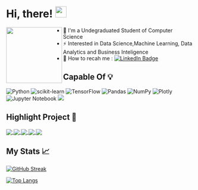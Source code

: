 <h1>
  Hi, there!
  <img src="https://media.giphy.com/media/hvRJCLFzcasrR4ia7z/giphy.gif" width="30px"/>
</h1>

<img align="left" width="150" height="150" src="https://media.giphy.com/media/xT77Y1T0zY1gR5qe5O/giphy.gif"> 


- 🔭 I'm a Undegraduated Student of Computer Science
- ⚡ Interested in Data Science,Machine Learning, Data Analytics and Business Inteligence
- 📩 How to recah me : <a href="https://www.linkedin.com/in/richardo-damarjanan/">
    <img src="https://img.shields.io/badge/LinkedIn-blue?style=for-the-badge&logo=linkedin&logoColor=white" alt="LinkedIn Badge"/>
  </a>


## Capable Of 💡
![Python](https://img.shields.io/badge/Python-3776AB?style=for-the-badge&logo=python&logoColor=white)
![scikit-learn](https://img.shields.io/badge/scikit--learn-%23F7931E.svg?style=for-the-badge&logo=scikit-learn&logoColor=white)
![TensorFlow](https://img.shields.io/badge/TensorFlow-%23FF6F00.svg?style=for-the-badge&logo=TensorFlow&logoColor=white)
![Pandas](https://img.shields.io/badge/pandas-%23150458.svg?style=for-the-badge&logo=pandas&logoColor=white)
![NumPy](https://img.shields.io/badge/numpy-%23013243.svg?style=for-the-badge&logo=numpy&logoColor=white)
![Plotly](https://img.shields.io/badge/Plotly-%233F4F75.svg?style=for-the-badge&logo=plotly&logoColor=white)
![Jupyter Notebook](https://img.shields.io/badge/jupyter-%23FA0F00.svg?style=for-the-badge&logo=jupyter&logoColor=white)
<img src="https://img.shields.io/badge/MySQL-00000F?style=for-the-badge&logo=mysql&logoColor=white" />


 ## Highlight Project 💼
 <a href="https://github.com/richardzefan/Employee-Absenteeism---HR-Department">
  <img align="center" src="https://github-readme-stats.vercel.app/api/pin/?username=richardzefan&repo=Employee-Absenteeism---HR-Department&theme=vision-friendly-dark" />
</a>

 <a href="https://github.com/richardzefan/Credit-Scoring">
  <img align="center" src="https://github-readme-stats.vercel.app/api/pin/?username=richardzefan&repo=Credit-Scoring&theme=vision-friendly-dark" />
</a>

<a href="https://github.com/richardzefan/amazon_stock_price_timeseries">
  <img align="center" src="https://github-readme-stats.vercel.app/api/pin/?username=richardzefan&repo=amazon_stock_price_timeseries&theme=vision-friendly-dark" />
</a>
<a href="https://github.com/richardzefan/Project-Machine-Learning-with-Python-Building-Recommender-System">
  <img align="center" src="https://github-readme-stats.vercel.app/api/pin/?username=richardzefan&repo=Project-Machine-Learning-with-Python-Building-Recommender-System&theme=vision-friendly-dark" />
</a>
<a href="https://github.com/richardzefan/Prediksi-Jumlah-Visitor-pada-Barbershop">
  <img align="center" src="https://github-readme-stats.vercel.app/api/pin/?username=richardzefan&repo=Prediksi-Jumlah-Visitor-pada-Barbershop&theme=vision-friendly-dark" />
</a>



## My Stats 📈 
[![GitHub Streak](http://github-readme-streak-stats.herokuapp.com?user=richardzefan&theme=dark&background=000000)](https://git.io/streak-stats)

[![Top Langs](https://github-readme-stats.vercel.app/api/top-langs/?username=richardzefan&layout=compact&theme=vision-friendly-dark)](https://github.com/anuraghazra/github-readme-stats)
 
 
